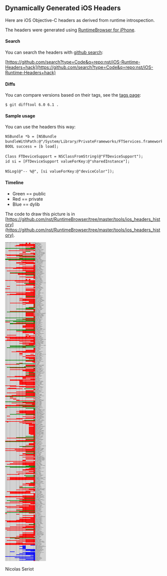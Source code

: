 ## Dynamically Generated iOS Headers

Here are iOS Objective-C headers as derived from runtime introspection.

The headers were generated using [RuntimeBrowser for iPhone](https://github.com/nst/RuntimeBrowser/).

#### Search

You can search the headers with [github search](https://github.com/search):

[https://github.com/search?type=Code&q=repo:nst/iOS-Runtime-Headers+hack](https://github.com/search?type=Code&q=repo:nst/iOS-Runtime-Headers+hack)

#### Diffs

You can compare versions based on their tags, see the [tags page](https://github.com/nst/iOS-Runtime-Headers/tags):

    $ git difftool 6.0 6.1 .

#### Sample usage

You can use the headers this way:

    NSBundle *b = [NSBundle bundleWithPath:@"/System/Library/PrivateFrameworks/FTServices.framework"];
    BOOL success = [b load];
    
    Class FTDeviceSupport = NSClassFromString(@"FTDeviceSupport");
    id si = [FTDeviceSupport valueForKey:@"sharedInstance"];
    
    NSLog(@"-- %@", [si valueForKey:@"deviceColor"]);
    
#### Timeline

- Green == public
- Red == private
- Blue == dylib

The code to draw this picture is in [https://github.com/nst/RuntimeBrowser/tree/master/tools/ios_headers_history](https://github.com/nst/RuntimeBrowser/tree/master/tools/ios_headers_history).

![iOS Frameworks](ios_frameworks.png)

Nicolas Seriot
